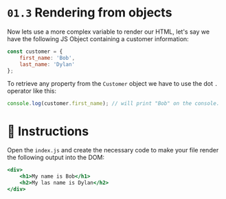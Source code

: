 # `01.3` Rendering from objects

Now lets use a more complex variable to render our HTML, let's say we have the following JS Object containing a customer information:

```js
const customer = {
    first_name: 'Bob',
    last_name: 'Dylan'
};
```

To retrieve any property from the `Customer` object we have to use the dot `.` operator like this:

```js
console.log(customer.first_name); // will print "Bob" on the console.
```  
  
# :speech_balloon: Instructions

Open the `index.js` and create the necessary code to make your file render the following output into the DOM:

```jsx
<div>
    <h1>My name is Bob</h1>
    <h2>My las name is Dylan</h2>
</div>
```
